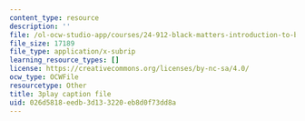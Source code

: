 ```yaml
---
content_type: resource
description: ''
file: /ol-ocw-studio-app/courses/24-912-black-matters-introduction-to-black-studies-spring-2017/026d5818eedb3d133220eb8d0f73dd8a_-Cve_SI6LQs.srt
file_size: 17189
file_type: application/x-subrip
learning_resource_types: []
license: https://creativecommons.org/licenses/by-nc-sa/4.0/
ocw_type: OCWFile
resourcetype: Other
title: 3play caption file
uid: 026d5818-eedb-3d13-3220-eb8d0f73dd8a
---
```

